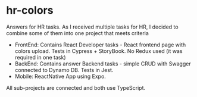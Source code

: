 # hr-colors

Answers for HR tasks.
As I received multiple tasks for HR, I decided to combine some of them into one project that meets criteria  

- FrontEnd: Contains React Developer tasks -  React frontend page with colors upload. Tests in Cypress + StoryBook. No Redux used (it was required in one task) 
- BackEnd: Contains answer Backend tasks - simple CRUD with Swagger connected to Dynamo DB. Tests in Jest.
- Mobile: ReactNative App using Expo.

All sub-projects are connected and both use TypeScript. 

